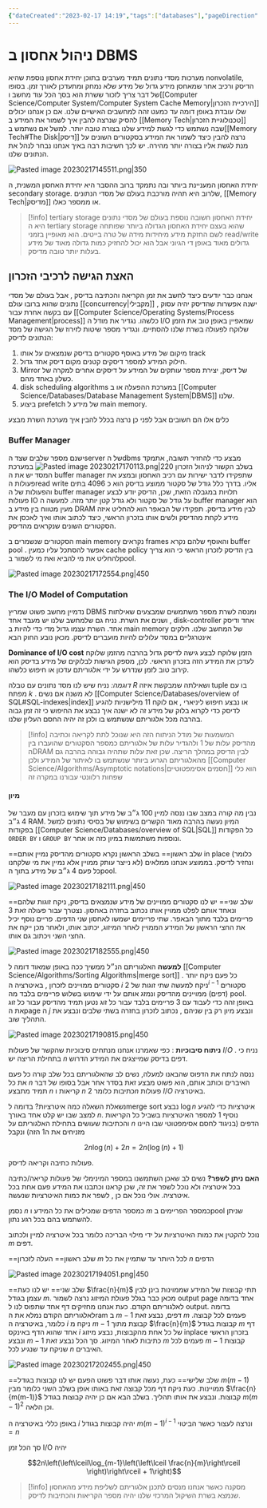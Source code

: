 ```yaml
---
{"dateCreated":"2023-02-17 14:19","tags":["databases"],"pageDirection":"rtl","dg-publish":true,"permalink":"/computer-science/databases/storage-management/","dgPassFrontmatter":true}
---
```


# ניהול אחסון ב DBMS 
מערכות מסדי נתונים תמיד מערבים בתוכן יחידת אחסון נוספת שהיא nonvolatile, הדיסק ורכיב אחר שמאחסן מידע גדול של מידע שלא נמחק ומתעדכן לאורך זמן.
בסופו של דבר צריך לזכור ששרת הוא בסך הכל עוד מחשב ו[[Computer Science/Computer System/Computer System Cache Memory\|הירכיית הזכרון]] שלו עובדת באופן דומה עד כמעט זהה למחשבים האישיים שלנו. אם כן אנחנו יכולים להסיק שנרצה להבין איך לשמור את המידע ב [[Memory Tech\|טכנולוגיית הזכרון]] שבה נשתמש כדי לגשת למידע שלנו בצורה טובה יותר. למשל אם נשתמש ב[[Memory Tech#The Disk\|דיסק]] נרצה להבין כיצד לשמור את המידע בסקטורים השונים על מנת לגשת אליו בצורה יותר מהירה. יש לכך חשיבות רבה באיך אנחנו נבחר לנהל את הנתונים שלנו. 

![Pasted image 20230217145511.png|350](/img/user/Assets/Pasted%20image%2020230217145511.png)

יחידת האחסון המעניינת ביותר ובה נתמקד ברוב ההסבר היא יחידת האחסון המשנית, ה secondary storage. שלרוב היא תהיה מורכבת בעולם של מסדי הנתונים, [[Memory Tech\|מדיסק]] או ממספר כאלו.

>[!info] tertiary storage
יחידת האחסון חשובה נוספת בעולם של מסדי נתונים היא ה tertiary storage שהוא בעצם יחידת האחסון הגדולה ביותר שפותחה לשם החזקת מידע מיחידות מידה של טרה בייטים. הוא מאופיין בזמני read/write גדולים מאוד באופן די הגיוני אבל הוא יכול להחזיק כמות גדולה מאוד של מידע בעלות יותר טובה מדיסק. 

## האצת הגישה לרכיבי הזכרון
אנחנו כבר יודעים כיצד לחשב את זמן הקריאה והכתיבה בדיסק , אבל בעולם של מסדי נתונים שהוא ברובו עולם [[concurrency\|מקבילי]] , ישנה אפשרות שהדיסק יהיה עסוק עם בקשה אחרת עבור [[Computer Science/Operating Systems/Process Management\|process]] כלשהו. 
נגדיר את מודל ה I/O שמאפיין באופן טוב את הזמן שלוקח לפעולה בשרת שלנו להסתיים. ונגדיר מספר שיטות לזירוז של הגישה של מסד הנתונים לדיסק:
1)  מיקום של מידע באוסף סקטורים בדיסק שנמצאים על אותו track
2)  חילוק המידע למספר דיסקים קטנים מקום דיסק אחד גדול.
3)  Mirror של דיסק, יצירת מספר עותקים של המידע על דיסקים אחרים למקרה של כשלון באחד מהם.
4)  disk scheduling algorithms במערכת ההפעלה או ב [[Computer Science/Databases/Database Management System\|DBMS]] שלנו.
5)  ביצוע prefetch של מידע ל main memory.

כלים אלו הם חשובים אבל לפני כן נרצה בכלל להבין איך מערכת השרת מבצע

### Buffer Manager
ישנם מספר שלבים שצד הserver של הdbms מבצע כדי להחזיר תשובה, אתמקד בשלב הקשור לניהול הזכרון 
![Pasted image 20230217170113.png|220](/img/user/Assets/Pasted%20image%2020230217170113.png)
במערכת המסד יש את ה buffer manager שתפקידו לדבר ישירות עם רכיב האחסון ובמצע את פעולות הread write אליו. בדרך כלל גודל של סקטור ממוצע בדיסק הוא כ 4096 בתים והפעולות של ה buffer manager תלויות במגבלה הזאת, שכן, הדיסק יודע לבצע פעולות IO על גודל של סקטור ולא גודל קטן יותר מזה. למעשה ה buffer manager הוא מעין מטווח בין מידע ב DRAM לבין מידע בדיסק. תפקידו של הבאפר הוא להחליט איזה מידע לקחת מהדיסק ולשים אותו בזכרון הראשי, כיצד לכתוב אותו ואיך לאכסן את הסקטורים השונים שנקראים מהדיסק.

הסקטורים שנשמרים ב main memory נקראים frames והאוסף שלהם נקרא buffer pool . אפשר להסתכל עליו כמעין cache policy בין הדיסק לזכרון הראשי כי הוא צריך להחליט את מי להביא ואת מי לשמור בpool. 

![Pasted image 20230217172554.png|450](/img/user/Assets/Pasted%20image%2020230217172554.png)

### The I/O Model of Computation
נדמיין מחשב פשוט שמריץ DBMS ומנסה לשרת מספר משתמשים שמבצעים שאילתות ושנים את השרת.
נניח גם שלמחשב שלנו יש מעבד אחד , disk-controller אחד ודיסק אחד.
השרת עצמו גדול מדי כדי להיות ב main memory של המחשב שלנו. חלקים אינטרגליים במסד עלולים להיות מועברים לדיסק. מכאן נובע החוק הבא 

__Dominance of I/O cost__
הזמן שלוקח לבצע גישה לדיסק גדול בהרבה מהזמן שלוקח לעדכן את המידע הזה בזכרון הראשי. לכן, מספק הגישות לבלוקים של מידע בדיסק הוא קירוב טוב לזמן שנדרש על ידי אלגוריתם עדכון או חיפוש כלשהו.

_דוגמה:_ נניח שיש לנו מסד נתונים עם טבלה $R$ ושאילתה שמבקשת איזה tuple בו עם מפתח $k$ . לא משנה אם נשים [[Computer Science/Databases/overview of SQL#SQL-indexes\|index]] או נבצע חיפוש ליניארי , אם לוקח 11 מילישניות להגיע לדיסק כדי לקרוא בלוק של מידע זה לא ישנה איך נבצע את החיפוש כי זה זמן גבוה בהרבה מכל אלגוריתם שנשתמש בו ולכן זה יהיה החסם העליון שלנו. 

>[!info]
>המשמעות של מודל הניתוח הזה היא שנוכל לתת לקריאה וכתיבה מהדיסק עלות של $1$ ולהגדיר עלות של אלגוריתם כמספר הסקטורים שהועברו בין הDRAM לבין הדיסק במהלך הריצה. שכן זאת עלות שתהיה גבוהה בהרבה גם מהאלגוריתם הגרוע ביותר שנשתמש בו לאיתור של המידע ולכן [[Computer Science/Algorithms/Asymptotic notations\|חסמים אסימפטוטיים]] הוא כלי שפחות רלוונטי עבורנו במקרה זה

#### מיון 
נבין מה קורה במצב שבו ננסה למיין 100 ג״ב של מידע תוך שימוש בזכרון עם מעבר של 4 ג״ב RAM. המיון נעשה בהרבה מאוד הקשרים בשימוש של בסיסי נתונים למשל בפקודות [[Computer Science/Databases/overview of SQL\|SQL]] כל הפקודות `ORDER BY` ו `GROUP BY` ונוספות משתמשות במיון כזה או אחר.

==שלב ראשון== בשלב הראשון נקרא סקטורים מהדיסק נמיין אותם in place (כלומר לא נייצר עותק ממויין אלא נמיין את מי שלקחנו) ונחזיר לדיסק. בממוצע אנחנו ממלאים כל פעם 4 ג״ב של מידע בתוך הpool.

![Pasted image 20230217182111.png|450](/img/user/Assets/Pasted%20image%2020230217182111.png)

==שלב שני== יש לנו סקטורים ממויינים של מידע שנמצאים בדיסק, ניקח זוגות שלהם ונאחד אותם לפלט ממויין אותו נכתוב בחזרה באחסון.
נצטרך עבור פעולה זאת 3 פריימים בלבד מתוך הבאפר. שתי פריימים ישמשו לאחסון שני הדפים. פריים נוסף יכיל את החצי הראשון של המידע הממויין לאחר המיזוג, יכתוב אותו, ולאחר מכן ייקח את החצי השני ויכתוב גם אותו.

![Pasted image 20230217182555.png|450](/img/user/Assets/Pasted%20image%2020230217182555.png)

__למעשה__ האלגוריתם הנ״ל ממשיך ככה באופן שמאוד דומה ל [[Computer Science/Algorithms/Sorting Algorithms\|merge sort]] . כל פעם ניקח יותר סקטורים ממויינים לזכרון , באיטרציה ה $i$ ניקח למעשה שתי זוגות של $2^{i-1}$ סקטורים (דפים) ממויינים מהדיסק ונמזג אותם על ידי שימוש בשלוש פריימים בלבד מה pool. באופן זהה כדי לעבוד עם 3 פריימים בלבד עבור כל זוג נטען תמיד מהדיסק עבור כל זוג את הpage ה $j$ ונבצע מיון רק בין שניהם , נכתוב לזכרון בחזרה בשתי שלבים ונבצע את התהליך שוב.

![Pasted image 20230217190815.png|450](/img/user/Assets/Pasted%20image%2020230217190815.png)

__ניתוח סיבוכיות__ :
כפי שאמרנו אנחנו מנתחים סיבוכיות שהקשר של פעולות $I/O$ . נניח כי בתחילת הריצה יש $n$ דפים בדיסק שמייצגים את המידע הדרוש. 

ננסה לנתח את הדפוס שהבאנו למעלה,
נשים לב שהאלגוריתם בכל שלב קורה כל פעם את כל $n$ האיברים וכותב אותם, הוא פשוט מבצע זאת בסדר אחר אבל בסופו של דבר תמיד מתבצע $n$ קריאות ו $n$ כתיבות כלומר $2n$ פעולות $I/O$ באיטרציה.

נשאלת השאלה כמה איטרציות? בדומה לmerge sort נבצע $\log n$ איטרציות כדי להגיע למצב שבו יש קלט אחד באורך $n$. נוסיף $1$ למספר האיטרציות בשביל כל הקריאות והכתיבות שעושים בתחילת האלגוריתם על $n$ הדפים (בניגוד לחסם אסימפטוטי שבו היינו מזניחים את ה1 הזה) ונקבל 

$$2n\log(n)+2n=2n(\log(n)+1)$$

פעולות כתיבה וקריאה לדיסק.

__האם ניתן לשפר?__
נשים לב שאכן השתמשנו במספר המינימלי של פעולות קריאה/כתיבה בכל איטרציה ולא נוכל לשפר את זה, שכן קראנו וכתבנו את המידע פעם אחת בכל איטרציה. אולי נוכל אם כן , לשפר את כמות האיטרציות שנעשה.

נסמן $n$ כמספר הדפים שמכילים את כל המידע ו $m$ כמספר הפריימים בpool שניתן להשתמש בהם בכל רגע נתון.

נוכל להקטין את כמות האיטרציות על ידי מילוי הבריכה כלומר בכל איטרציה למיין ולכתוב $m$ דפים. 

==שלב ראשון== העלה לזכרון $m$ לכל היותר עד שתמיין את כל $n$ הדפים 

![Pasted image 20230217194051.png|450](/img/user/Assets/Pasted%20image%2020230217194051.png)

==שלב שני== יש לנו כעת $\frac{n}{m}$ תתי קבוצות של המידע שממוינות בינן לבין עצמן בגודל $m$. 
מכאן כבר בגלל פעולת המיזוג נרצה לשמור output page אחד בדומה לאלגוריתם הקודם.  כעת אנחנו מחזיקים דף אחד שתפוס לנו ל output. בדומה לאלגוריתם הקודם נמלא את הram ב $m-1$ דפים, נבצע זאת $m$ פעמים לכל קבוצה. כלומר, באיטרציה ה $i$ ניקח מ $m-1$ קבוצת מתוך $\frac{n}{m}$ קבוצות בגודל $m$ דף אחד שהוא הדף באינקס $i$ של כל אחת מהקבוצות, נבצע מיזוג inplace בזכרון הראשי ונבצע $m-1$ כתיבות לאחר המיזוג. סך הכל נבצע זאת $m$ פעמים לכל $m-1$ קבוצות שניקח עד שנגיע לכל $n$ האיברים. 

![Pasted image 20230217202455.png|450](/img/user/Assets/Pasted%20image%2020230217202455.png)

==שלב שלישי== כעת, נעשה אותו דבר פשוט הפעם יש לנו קבוצות בגודל $m(m-1)$ ממויינות. כעת ניקח דף מכל קבוצה זאת באותו אופן בשלב השני כלומר מבין $\frac{n}{m(m-1)}$ קבוצות. ונבצע את אותו תהליך.  בשלב הבא אם כן יהיה קבוצות בגודל $m(m-1)^{2}$ וכן הלאה.

באופן כללי באיטרציה ה $i$ יהיה קבוצות בגודל $m(m-1)^{i-1}$ ונרצה לעצור כאשר הביטוי $=n$


סך הכל זמן I/O יהיה

$$2n\left(\left\lceil\log_{m-1}\left(\left\lceil \frac{n}{m}\right\rceil \right)\right\rceil + 1\right)$$

>[!info] מסקנה
>כאשר אנחנו מנסים לתכנן אלגוריתם לשליפת מידע מהאחסון שנמצא בשרת השיקול המרכזי שלנו יהיה מספר הקריאות והכתיבות לדיסק.

